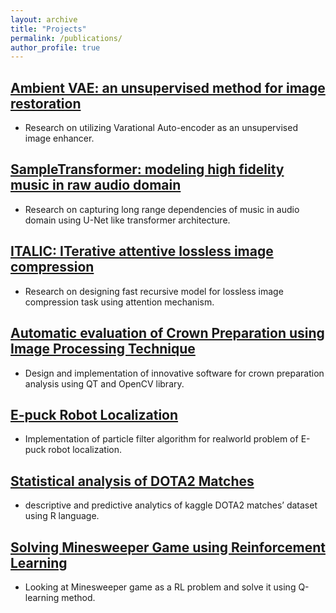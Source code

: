 ```yaml
---
layout: archive
title: "Projects"
permalink: /publications/
author_profile: true
---
```

## [Ambient VAE: an unsupervised method for image restoration](http://google.com)
* Research on utilizing Varational Auto-encoder as an unsupervised image enhancer.
## [SampleTransformer: modeling high fidelity music in raw audio domain](http://google.com)
* Research on capturing long range dependencies of music in audio domain using U-Net like transformer architecture.
## [ITALIC: ITerative attentive lossless image compression](http://google.com)
* Research on designing fast recursive model for lossless image compression task using attention mechanism.
## [Automatic evaluation of Crown Preparation using Image Processing Technique](http://google.com)
* Design and implementation of innovative software for crown preparation analysis using QT and OpenCV library.
## [E-puck Robot Localization](http://google.com)
* Implementation of particle filter algorithm for realworld problem of E-puck robot localization.
## [Statistical analysis of DOTA2 Matches](http://google.com)
* descriptive and predictive analytics of kaggle DOTA2 matches’ dataset using R language.
## [Solving Minesweeper Game using Reinforcement Learning](http://google.com)
* Looking at Minesweeper game as a RL problem and solve it using Q-learning method.


<!-- {% if author.googlescholar %}
  You can also find my articles on <u><a href="{{author.googlescholar}}">my Google Scholar profile</a>.</u>
{% endif %}

{% include base_path %}

{% for post in site.publications reversed %}
  {% include archive-single.html %}
{% endfor %} -->
